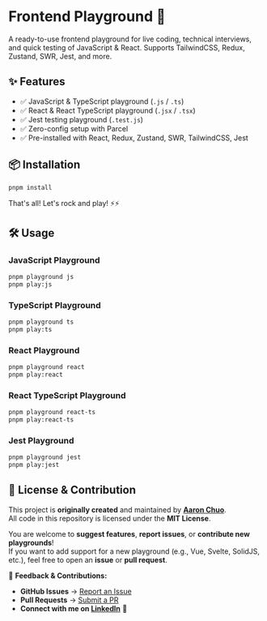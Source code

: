 # Frontend Playground 🚀
A ready-to-use frontend playground for live coding, technical interviews, and quick testing of JavaScript &amp; React. Supports TailwindCSS, Redux, Zustand, SWR, Jest, and more.

## ✨ Features
- ✅ JavaScript & TypeScript playground (`.js` / `.ts`)
- ✅ React & React TypeScript playground (`.jsx` / `.tsx`)
- ✅ Jest testing playground (`.test.js`)
- ✅ Zero-config setup with Parcel
- ✅ Pre-installed with React, Redux, Zustand, SWR, TailwindCSS, Jest

## 📦 Installation
```sh
pnpm install
```
That's all! Let's rock and play! ⚡⚡

## 🛠️ Usage
### JavaScript Playground
```sh
pnpm playground js
pnpm play:js
```
### TypeScript Playground
```sh
pnpm playground ts
pnpm play:ts
```
### React Playground
```sh
pnpm playground react
pnpm play:react
```
### React TypeScript Playground
```sh
pnpm playground react-ts
pnpm play:react-ts
```
### Jest Playground
```sh
pnpm playground jest
pnpm play:jest
```

## 📜 License & Contribution

This project is **originally created** and maintained by **[Aaron Chuo](https://github.com/AaronChuo)**.  
All code in this repository is licensed under the **MIT License**.  

You are welcome to **suggest features**, **report issues**, or **contribute new playgrounds**!  
If you want to add support for a new playground (e.g., Vue, Svelte, SolidJS, etc.), feel free to open an **issue** or **pull request**.  

📩 **Feedback & Contributions:**  
- **GitHub Issues** → [Report an Issue](https://github.com/AaronChuo/frontend-playground/issues)  
- **Pull Requests** → [Submit a PR](https://github.com/AaronChuo/frontend-playground/pulls)  
- **Connect with me on [LinkedIn](https://www.linkedin.com/in/aaronchuo)** 💼 
